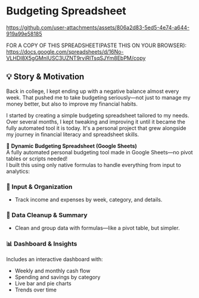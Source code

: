 # Budgeting Spreadsheet

https://github.com/user-attachments/assets/806a2d83-5ed5-4e74-a644-919a99e58185

FOR A COPY OF THIS SPREADSHEET(PASTE THIS ON YOUR BROWSER): https://docs.google.com/spreadsheets/d/16No-VLHDI8X5gGMnIUSC3UZNT9rviRITsqSJYm8EbPM/copy

## 💡 Story & Motivation
Back in college, I kept ending up with a negative balance almost every week. 
That pushed me to take budgeting seriously—not just to manage my money better, but also to improve my financial habits.

I started by creating a simple budgeting spreadsheet tailored to my needs. 
Over several months, I kept tweaking and improving it until it became the fully automated tool it is today. 
It's a personal project that grew alongside my journey in financial literacy and spreadsheet skills.

🧮 **Dynamic Budgeting Spreadsheet (Google Sheets)**  
A fully automated personal budgeting tool made in Google Sheets—no pivot tables or scripts needed!  
I built this using only native formulas to handle everything from input to analytics:

### 📌 Input & Organization
- Track income and expenses by week, category, and details.

### 🧹 Data Cleanup & Summary
- Clean and group data with formulas—like a pivot table, but simpler.

### 📊 Dashboard & Insights
Includes an interactive dashboard with:
- Weekly and monthly cash flow  
- Spending and savings by category  
- Live bar and pie charts  
- Trends over time

